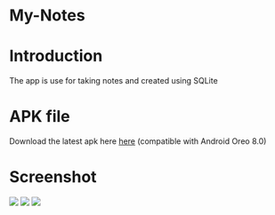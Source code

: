 # My-Notes

# Introduction
The app is use for taking notes and created using SQLite

# APK file
Download the latest apk here [here](mynotes.apk) (compatible with Android Oreo 8.0)

# Screenshot
![](https://i.imgur.com/sYevx8S.jpg)
![](https://i.imgur.com/2IbTvFC.jpg)
![](https://i.imgur.com/n4xl8aJ.jpg)
